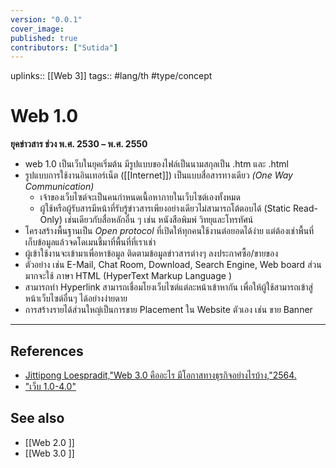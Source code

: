 ```yaml
---
version: "0.0.1"
cover_image:
published: true
contributors: ["Sutida"]
---
```

uplinks:: [[Web 3]]
tags:: #lang/th #type/concept

# Web 1.0
**ยุคข่าวสาร ช่วง พ.ศ. 2530 – พ.ศ. 2550**
- web 1.0 เป็นเว็บในยุคเริ่มต้น มีรูปแบบของไฟล์เป็นนามสกุลเป็น .htm และ .html
- รูปแบบการใช้งานอินเทอร์เน็ต ([[Internet]]) เป็นแบบสื่อสารทางเดียว *(One Way Communication)*
	- เจ้าของเว็บไซต์จะเป็นคนกำหนดเนื้อหาภายในเว็บไซต์เองทั้งหมด 
	- ผู้ใช้หรือผู้รับสารมีหน้าที่รับรู้ข่าวสารเพียงอย่างเดียวไม่สามารถโต้ตอบได้ (Static Read-Only) เช่นเดียวกับสื่อหลักอื่น ๆ เช่น หนังสือพิมพ์ วิทยุและโทรทัศน์
- โครงสร้างพื้นฐานเป็น *Open protocol* ที่เปิดให้ทุกคนใช้งานต่อยอดได้ง่าย แต่ต้องเช่าพื้นที่เก็บข้อมูลแล้วจดโดเมนชี้มาที่พื้นที่ที่เราเช่า
- ผู้เข้าใช้งานจะเข้ามาเพื่อหาข้อมูล ติดตามข้อมูลข่าวสารต่างๆ ลงประกาศซื้อ/ขายของ
- ตัวอย่าง เช่น E-Mail, Chat Room, Download, Search Engine, Web board ส่วนมากจะใช้ ภาษา HTML (HyperText Markup Language )
- สามารถทำ Hyperlink สามารถเชื่อมโยงเว็บไซต์แต่ละหน้าเข้าหากัน เพื่อให้ผู้ใช้สามารถเข้าสู่หน้าเว็บไซต์อื่นๆ ได้อย่างง่ายดาย
- การสร้างรายได้ส่วนใหญ่เป็นการขาย Placement ใน Website ตัวเอง เช่น ขาย Banner 
---
## References
- [Jittipong Loespradit,"Web 3.0 คืออะไร มีโอกาสทางธุรกิจอย่างไรบ้าง,"2564.](https://www.martechthai.com/technology/what-is-web-3-and-marketing/)
- ["เว็บ 1.0-4.0"](https://sites.google.com/site/saiphanb23/khwam-mankhng-khxng-rabb-sarsnthes/web-1-0-4-0)
## See also
- [[Web 2.0 ]]
- [[Web 3.0 ]]